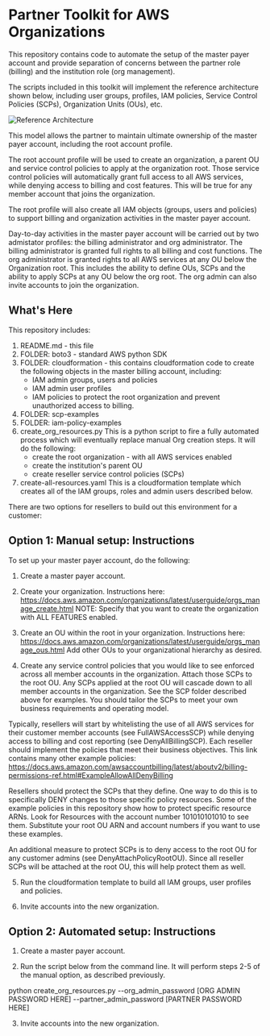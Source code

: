 Partner Toolkit for AWS Organizations 
==================================================

This repository contains code to automate the setup of the master payer account and provide separation of concerns between the partner role (billing) and the institution role (org management).

The scripts included in this toolkit will implement the reference architecture shown below, including user groups, profiles, IAM policies, Service Control Policies (SCPs), Organization Units (OUs), etc. 

![Reference Architecture](https://github.com/rjgleave/aws-organizations-partner-toolkit/blob/master/assets/AWS-orgs-for-resellers-v2.png)

This model allows the partner to maintain ultimate ownership of the master payer account, including the root account profile.  

The root account profile will be used to create an organization, a parent OU and service control policies to apply at the organization root.  Those service control policies will automatically grant full access to all AWS services, while denying access to billing and cost features.  This will be true for any member account that joins the organization.    

The root profile will also create all IAM objects (groups, users and policies) to support billing and organization activities in the master payer account.  

Day-to-day activities in the master payer account will be carried out by two admistator profiles: the billing administrator and org administrator.   The billing administrator is granted full rights to all billing and cost functions.  The org administrator is granted rights to all AWS services at any OU below the Organization root.  This includes the ability to define OUs, SCPs and the ability to apply SCPs at any OU below the org root.  The org admin can also invite accounts to join the organization.  


What's Here
-----------

This repository includes:

1. README.md - this file
2. FOLDER: boto3 - standard AWS python SDK 
3. FOLDER: cloudformation - this contains cloudformation code to create
the following objects in the master billing account, including:
    *   IAM admin groups, users and policies
    *   IAM admin user profiles 
    *   IAM policies to protect the root organization and prevent unauthorized access to billing.
4. FOLDER: scp-examples  
5. FOLDER: iam-policy-examples
6. create_org_resources.py   This is a python script to fire a fully automated process which will eventually replace manual Org creation steps.  It will do the following:
    *   create the root organization - with all AWS services enabled
    *   create the institution's parent OU
    *   create reseller service control policies (SCPs)
7. create-all-resources.yaml   This is a cloudformation template which creates all of the IAM groups, roles and admin users described below.   

There are two options for resellers to build out this environment for a customer:

Option 1: Manual setup: Instructions
------------------------------------

To set up your master payer account, do the following:

1. Create a master payer account.

2. Create your organization.   Instructions here: https://docs.aws.amazon.com/organizations/latest/userguide/orgs_manage_create.html  NOTE: Specify that you want to create the organization with ALL FEATURES enabled.

3. Create an OU within the root in your organization.   Instructions here: https://docs.aws.amazon.com/organizations/latest/userguide/orgs_manage_ous.html Add other OUs to your organizational hierarchy as desired.

4. Create any service control policies that you would like to see enforced across all member accounts in the organization.  Attach those SCPs to the root OU.  Any SCPs applied at the root OU will cascade down to all member accounts in the organization.  See the SCP folder described above for examples.  You should tailor the SCPs to meet your own business requirements and operating model.  

Typically, resellers will start by whitelisting the use of all AWS services for their customer member accounts (see FullAWSAccessSCP) while denying access to billing and cost reporting (see DenyAllBillingSCP).  Each reseller should implement the policies that meet their business objectives. This link contains many other example policies: https://docs.aws.amazon.com/awsaccountbilling/latest/aboutv2/billing-permissions-ref.html#ExampleAllowAllDenyBilling

Resellers should protect the SCPs that they define.  One way to do this is to specifically DENY changes to those specific policy resources.  Some of the example policies in this repository show how to protect specific resource ARNs.  Look for Resources with the account number 101010101010 to see them.  Substitute your root OU ARN and account numbers if you want to use these examples.   

An additional measure to protect SCPs is to deny access to the root OU for any customer admins (see DenyAttachPolicyRootOU).  Since all reseller SCPs will be attached at the root OU, this will help protect them as well.   

5. Run the cloudformation template to build all IAM groups, user profiles and policies.

6. Invite accounts into the new organization.



Option 2: Automated setup: Instructions
---------------------------------------

1. Create a master payer account.

2. Run the script below from the command line.   It will perform steps 2-5 of the manual option, as described previously.

python create_org_resources.py --org_admin_password  [ORG ADMIN PASSWORD HERE]  --partner_admin_password   [PARTNER PASSWORD HERE]

3. Invite accounts into the new organization.